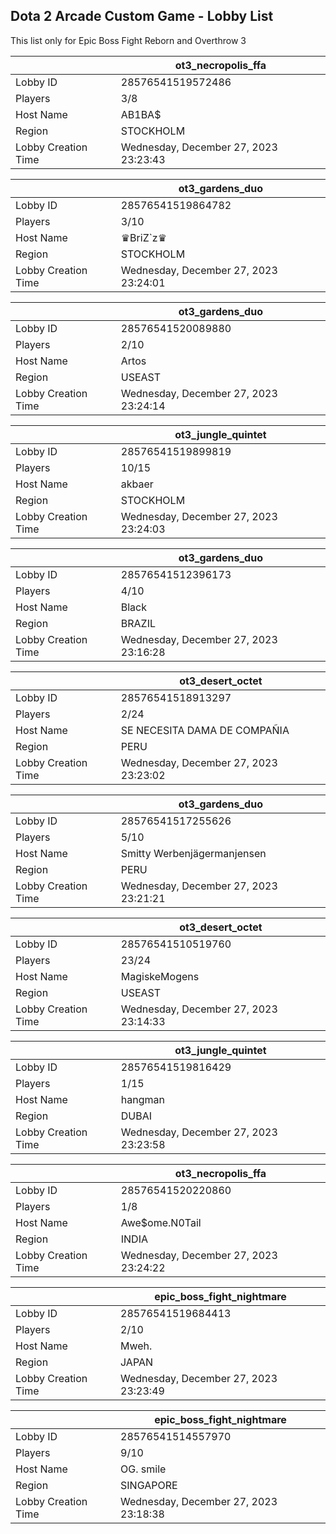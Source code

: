 ## Dota 2 Arcade Custom Game - Lobby List

This list only for Epic Boss Fight Reborn and Overthrow 3

|  | ot3_necropolis_ffa |
| ------ | ------ |
| Lobby ID | 28576541519572486 |
| Players | 3/8 |
| Host Name | AB1BA$ |
| Region | STOCKHOLM |
| Lobby Creation Time | Wednesday, December 27, 2023 23:23:43 |


|  | ot3_gardens_duo |
| ------ | ------ |
| Lobby ID | 28576541519864782 |
| Players | 3/10 |
| Host Name | ♛BriZ`z♛ |
| Region | STOCKHOLM |
| Lobby Creation Time | Wednesday, December 27, 2023 23:24:01 |


|  | ot3_gardens_duo |
| ------ | ------ |
| Lobby ID | 28576541520089880 |
| Players | 2/10 |
| Host Name | Artos |
| Region | USEAST |
| Lobby Creation Time | Wednesday, December 27, 2023 23:24:14 |


|  | ot3_jungle_quintet |
| ------ | ------ |
| Lobby ID | 28576541519899819 |
| Players | 10/15 |
| Host Name | akbaer |
| Region | STOCKHOLM |
| Lobby Creation Time | Wednesday, December 27, 2023 23:24:03 |


|  | ot3_gardens_duo |
| ------ | ------ |
| Lobby ID | 28576541512396173 |
| Players | 4/10 |
| Host Name | Black |
| Region | BRAZIL |
| Lobby Creation Time | Wednesday, December 27, 2023 23:16:28 |


|  | ot3_desert_octet |
| ------ | ------ |
| Lobby ID | 28576541518913297 |
| Players | 2/24 |
| Host Name | SE NECESITA DAMA DE COMPAÑIA |
| Region | PERU |
| Lobby Creation Time | Wednesday, December 27, 2023 23:23:02 |


|  | ot3_gardens_duo |
| ------ | ------ |
| Lobby ID | 28576541517255626 |
| Players | 5/10 |
| Host Name | Smitty Werbenjägermanjensen |
| Region | PERU |
| Lobby Creation Time | Wednesday, December 27, 2023 23:21:21 |


|  | ot3_desert_octet |
| ------ | ------ |
| Lobby ID | 28576541510519760 |
| Players | 23/24 |
| Host Name | MagiskeMogens |
| Region | USEAST |
| Lobby Creation Time | Wednesday, December 27, 2023 23:14:33 |


|  | ot3_jungle_quintet |
| ------ | ------ |
| Lobby ID | 28576541519816429 |
| Players | 1/15 |
| Host Name | hangman |
| Region | DUBAI |
| Lobby Creation Time | Wednesday, December 27, 2023 23:23:58 |


|  | ot3_necropolis_ffa |
| ------ | ------ |
| Lobby ID | 28576541520220860 |
| Players | 1/8 |
| Host Name | Awe$ome.N0Tail |
| Region | INDIA |
| Lobby Creation Time | Wednesday, December 27, 2023 23:24:22 |


|  | epic_boss_fight_nightmare |
| ------ | ------ |
| Lobby ID | 28576541519684413 |
| Players | 2/10 |
| Host Name | Mweh. |
| Region | JAPAN |
| Lobby Creation Time | Wednesday, December 27, 2023 23:23:49 |


|  | epic_boss_fight_nightmare |
| ------ | ------ |
| Lobby ID | 28576541514557970 |
| Players | 9/10 |
| Host Name | OG. smile |
| Region | SINGAPORE |
| Lobby Creation Time | Wednesday, December 27, 2023 23:18:38 |



